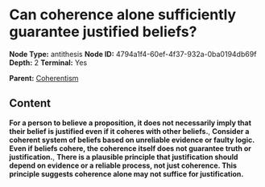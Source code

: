 # Can coherence alone sufficiently guarantee justified beliefs?

**Node Type:** antithesis
**Node ID:** 4794a1f4-60ef-4f37-932a-0ba0194db69f
**Depth:** 2
**Terminal:** Yes

**Parent:** [Coherentism](coherentism.md)

## Content

**For a person to believe a proposition, it does not necessarily imply that their belief is justified even if it coheres with other beliefs.**, **Consider a coherent system of beliefs based on unreliable evidence or faulty logic. Even if beliefs cohere, the coherence itself does not guarantee truth or justification.**, **There is a plausible principle that justification should depend on evidence or a reliable process, not just coherence. This principle suggests coherence alone may not suffice for justification.**
